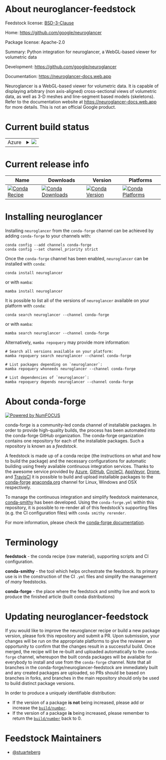About neuroglancer-feedstock
============================

Feedstock license: [BSD-3-Clause](https://github.com/conda-forge/neuroglancer-feedstock/blob/main/LICENSE.txt)

Home: https://github.com/google/neuroglancer

Package license: Apache-2.0

Summary: Python integration for neuroglancer, a WebGL-based viewer for volumetric data

Development: https://github.com/google/neuroglancer

Documentation: https://neuroglancer-docs.web.app

Neuroglancer is a WebGL-based viewer for volumetric data.
It is capable of displaying arbitrary (non axis-aligned) cross-sectional views of
volumetric data, as well as 3-D meshes and line-segment based models (skeletons).
Refer to the documentation website at https://neuroglancer-docs.web.app for more details.
This is not an official Google product.


Current build status
====================


<table>
    
  <tr>
    <td>Azure</td>
    <td>
      <details>
        <summary>
          <a href="https://dev.azure.com/conda-forge/feedstock-builds/_build/latest?definitionId=26766&branchName=main">
            <img src="https://dev.azure.com/conda-forge/feedstock-builds/_apis/build/status/neuroglancer-feedstock?branchName=main">
          </a>
        </summary>
        <table>
          <thead><tr><th>Variant</th><th>Status</th></tr></thead>
          <tbody><tr>
              <td>linux_64_python3.10.____cpython</td>
              <td>
                <a href="https://dev.azure.com/conda-forge/feedstock-builds/_build/latest?definitionId=26766&branchName=main">
                  <img src="https://dev.azure.com/conda-forge/feedstock-builds/_apis/build/status/neuroglancer-feedstock?branchName=main&jobName=linux&configuration=linux%20linux_64_python3.10.____cpython" alt="variant">
                </a>
              </td>
            </tr><tr>
              <td>linux_64_python3.11.____cpython</td>
              <td>
                <a href="https://dev.azure.com/conda-forge/feedstock-builds/_build/latest?definitionId=26766&branchName=main">
                  <img src="https://dev.azure.com/conda-forge/feedstock-builds/_apis/build/status/neuroglancer-feedstock?branchName=main&jobName=linux&configuration=linux%20linux_64_python3.11.____cpython" alt="variant">
                </a>
              </td>
            </tr><tr>
              <td>linux_64_python3.12.____cpython</td>
              <td>
                <a href="https://dev.azure.com/conda-forge/feedstock-builds/_build/latest?definitionId=26766&branchName=main">
                  <img src="https://dev.azure.com/conda-forge/feedstock-builds/_apis/build/status/neuroglancer-feedstock?branchName=main&jobName=linux&configuration=linux%20linux_64_python3.12.____cpython" alt="variant">
                </a>
              </td>
            </tr><tr>
              <td>linux_64_python3.13.____cp313</td>
              <td>
                <a href="https://dev.azure.com/conda-forge/feedstock-builds/_build/latest?definitionId=26766&branchName=main">
                  <img src="https://dev.azure.com/conda-forge/feedstock-builds/_apis/build/status/neuroglancer-feedstock?branchName=main&jobName=linux&configuration=linux%20linux_64_python3.13.____cp313" alt="variant">
                </a>
              </td>
            </tr><tr>
              <td>linux_64_python3.14.____cp314</td>
              <td>
                <a href="https://dev.azure.com/conda-forge/feedstock-builds/_build/latest?definitionId=26766&branchName=main">
                  <img src="https://dev.azure.com/conda-forge/feedstock-builds/_apis/build/status/neuroglancer-feedstock?branchName=main&jobName=linux&configuration=linux%20linux_64_python3.14.____cp314" alt="variant">
                </a>
              </td>
            </tr><tr>
              <td>osx_64_python3.10.____cpython</td>
              <td>
                <a href="https://dev.azure.com/conda-forge/feedstock-builds/_build/latest?definitionId=26766&branchName=main">
                  <img src="https://dev.azure.com/conda-forge/feedstock-builds/_apis/build/status/neuroglancer-feedstock?branchName=main&jobName=osx&configuration=osx%20osx_64_python3.10.____cpython" alt="variant">
                </a>
              </td>
            </tr><tr>
              <td>osx_64_python3.11.____cpython</td>
              <td>
                <a href="https://dev.azure.com/conda-forge/feedstock-builds/_build/latest?definitionId=26766&branchName=main">
                  <img src="https://dev.azure.com/conda-forge/feedstock-builds/_apis/build/status/neuroglancer-feedstock?branchName=main&jobName=osx&configuration=osx%20osx_64_python3.11.____cpython" alt="variant">
                </a>
              </td>
            </tr><tr>
              <td>osx_64_python3.12.____cpython</td>
              <td>
                <a href="https://dev.azure.com/conda-forge/feedstock-builds/_build/latest?definitionId=26766&branchName=main">
                  <img src="https://dev.azure.com/conda-forge/feedstock-builds/_apis/build/status/neuroglancer-feedstock?branchName=main&jobName=osx&configuration=osx%20osx_64_python3.12.____cpython" alt="variant">
                </a>
              </td>
            </tr><tr>
              <td>osx_64_python3.13.____cp313</td>
              <td>
                <a href="https://dev.azure.com/conda-forge/feedstock-builds/_build/latest?definitionId=26766&branchName=main">
                  <img src="https://dev.azure.com/conda-forge/feedstock-builds/_apis/build/status/neuroglancer-feedstock?branchName=main&jobName=osx&configuration=osx%20osx_64_python3.13.____cp313" alt="variant">
                </a>
              </td>
            </tr><tr>
              <td>osx_64_python3.14.____cp314</td>
              <td>
                <a href="https://dev.azure.com/conda-forge/feedstock-builds/_build/latest?definitionId=26766&branchName=main">
                  <img src="https://dev.azure.com/conda-forge/feedstock-builds/_apis/build/status/neuroglancer-feedstock?branchName=main&jobName=osx&configuration=osx%20osx_64_python3.14.____cp314" alt="variant">
                </a>
              </td>
            </tr><tr>
              <td>osx_arm64_python3.10.____cpython</td>
              <td>
                <a href="https://dev.azure.com/conda-forge/feedstock-builds/_build/latest?definitionId=26766&branchName=main">
                  <img src="https://dev.azure.com/conda-forge/feedstock-builds/_apis/build/status/neuroglancer-feedstock?branchName=main&jobName=osx&configuration=osx%20osx_arm64_python3.10.____cpython" alt="variant">
                </a>
              </td>
            </tr><tr>
              <td>osx_arm64_python3.11.____cpython</td>
              <td>
                <a href="https://dev.azure.com/conda-forge/feedstock-builds/_build/latest?definitionId=26766&branchName=main">
                  <img src="https://dev.azure.com/conda-forge/feedstock-builds/_apis/build/status/neuroglancer-feedstock?branchName=main&jobName=osx&configuration=osx%20osx_arm64_python3.11.____cpython" alt="variant">
                </a>
              </td>
            </tr><tr>
              <td>osx_arm64_python3.12.____cpython</td>
              <td>
                <a href="https://dev.azure.com/conda-forge/feedstock-builds/_build/latest?definitionId=26766&branchName=main">
                  <img src="https://dev.azure.com/conda-forge/feedstock-builds/_apis/build/status/neuroglancer-feedstock?branchName=main&jobName=osx&configuration=osx%20osx_arm64_python3.12.____cpython" alt="variant">
                </a>
              </td>
            </tr><tr>
              <td>osx_arm64_python3.13.____cp313</td>
              <td>
                <a href="https://dev.azure.com/conda-forge/feedstock-builds/_build/latest?definitionId=26766&branchName=main">
                  <img src="https://dev.azure.com/conda-forge/feedstock-builds/_apis/build/status/neuroglancer-feedstock?branchName=main&jobName=osx&configuration=osx%20osx_arm64_python3.13.____cp313" alt="variant">
                </a>
              </td>
            </tr><tr>
              <td>osx_arm64_python3.14.____cp314</td>
              <td>
                <a href="https://dev.azure.com/conda-forge/feedstock-builds/_build/latest?definitionId=26766&branchName=main">
                  <img src="https://dev.azure.com/conda-forge/feedstock-builds/_apis/build/status/neuroglancer-feedstock?branchName=main&jobName=osx&configuration=osx%20osx_arm64_python3.14.____cp314" alt="variant">
                </a>
              </td>
            </tr>
          </tbody>
        </table>
      </details>
    </td>
  </tr>
</table>

Current release info
====================

| Name | Downloads | Version | Platforms |
| --- | --- | --- | --- |
| [![Conda Recipe](https://img.shields.io/badge/recipe-neuroglancer-green.svg)](https://anaconda.org/conda-forge/neuroglancer) | [![Conda Downloads](https://img.shields.io/conda/dn/conda-forge/neuroglancer.svg)](https://anaconda.org/conda-forge/neuroglancer) | [![Conda Version](https://img.shields.io/conda/vn/conda-forge/neuroglancer.svg)](https://anaconda.org/conda-forge/neuroglancer) | [![Conda Platforms](https://img.shields.io/conda/pn/conda-forge/neuroglancer.svg)](https://anaconda.org/conda-forge/neuroglancer) |

Installing neuroglancer
=======================

Installing `neuroglancer` from the `conda-forge` channel can be achieved by adding `conda-forge` to your channels with:

```
conda config --add channels conda-forge
conda config --set channel_priority strict
```

Once the `conda-forge` channel has been enabled, `neuroglancer` can be installed with `conda`:

```
conda install neuroglancer
```

or with `mamba`:

```
mamba install neuroglancer
```

It is possible to list all of the versions of `neuroglancer` available on your platform with `conda`:

```
conda search neuroglancer --channel conda-forge
```

or with `mamba`:

```
mamba search neuroglancer --channel conda-forge
```

Alternatively, `mamba repoquery` may provide more information:

```
# Search all versions available on your platform:
mamba repoquery search neuroglancer --channel conda-forge

# List packages depending on `neuroglancer`:
mamba repoquery whoneeds neuroglancer --channel conda-forge

# List dependencies of `neuroglancer`:
mamba repoquery depends neuroglancer --channel conda-forge
```


About conda-forge
=================

[![Powered by
NumFOCUS](https://img.shields.io/badge/powered%20by-NumFOCUS-orange.svg?style=flat&colorA=E1523D&colorB=007D8A)](https://numfocus.org)

conda-forge is a community-led conda channel of installable packages.
In order to provide high-quality builds, the process has been automated into the
conda-forge GitHub organization. The conda-forge organization contains one repository
for each of the installable packages. Such a repository is known as a *feedstock*.

A feedstock is made up of a conda recipe (the instructions on what and how to build
the package) and the necessary configurations for automatic building using freely
available continuous integration services. Thanks to the awesome service provided by
[Azure](https://azure.microsoft.com/en-us/services/devops/), [GitHub](https://github.com/),
[CircleCI](https://circleci.com/), [AppVeyor](https://www.appveyor.com/),
[Drone](https://cloud.drone.io/welcome), and [TravisCI](https://travis-ci.com/)
it is possible to build and upload installable packages to the
[conda-forge](https://anaconda.org/conda-forge) [anaconda.org](https://anaconda.org/)
channel for Linux, Windows and OSX respectively.

To manage the continuous integration and simplify feedstock maintenance,
[conda-smithy](https://github.com/conda-forge/conda-smithy) has been developed.
Using the ``conda-forge.yml`` within this repository, it is possible to re-render all of
this feedstock's supporting files (e.g. the CI configuration files) with ``conda smithy rerender``.

For more information, please check the [conda-forge documentation](https://conda-forge.org/docs/).

Terminology
===========

**feedstock** - the conda recipe (raw material), supporting scripts and CI configuration.

**conda-smithy** - the tool which helps orchestrate the feedstock.
                   Its primary use is in the construction of the CI ``.yml`` files
                   and simplify the management of *many* feedstocks.

**conda-forge** - the place where the feedstock and smithy live and work to
                  produce the finished article (built conda distributions)


Updating neuroglancer-feedstock
===============================

If you would like to improve the neuroglancer recipe or build a new
package version, please fork this repository and submit a PR. Upon submission,
your changes will be run on the appropriate platforms to give the reviewer an
opportunity to confirm that the changes result in a successful build. Once
merged, the recipe will be re-built and uploaded automatically to the
`conda-forge` channel, whereupon the built conda packages will be available for
everybody to install and use from the `conda-forge` channel.
Note that all branches in the conda-forge/neuroglancer-feedstock are
immediately built and any created packages are uploaded, so PRs should be based
on branches in forks, and branches in the main repository should only be used to
build distinct package versions.

In order to produce a uniquely identifiable distribution:
 * If the version of a package **is not** being increased, please add or increase
   the [``build/number``](https://docs.conda.io/projects/conda-build/en/latest/resources/define-metadata.html#build-number-and-string).
 * If the version of a package **is** being increased, please remember to return
   the [``build/number``](https://docs.conda.io/projects/conda-build/en/latest/resources/define-metadata.html#build-number-and-string)
   back to 0.

Feedstock Maintainers
=====================

* [@stuarteberg](https://github.com/stuarteberg/)


